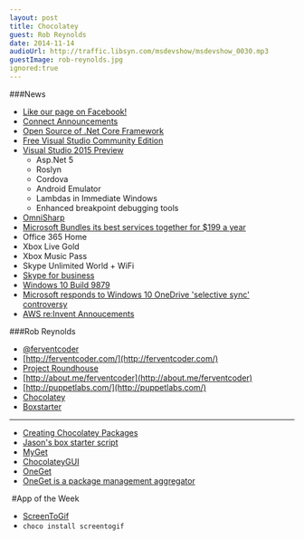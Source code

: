 ```yaml
---
layout: post
title: Chocolatey
guest: Rob Reynolds
date: 2014-11-14
audioUrl: http://traffic.libsyn.com/msdevshow/msdevshow_0030.mp3
guestImage: rob-reynolds.jpg
ignored:true
---
```


###News

 - [Like our page on Facebook!](https://www.facebook.com/msdevshow)
 - [Connect Announcements](http://weblogs.asp.net/scottgu/announcing-open-source-of-net-core-framework-net-core-distribution-for-linux-osx-and-free-visual-studio-community-edition)
  - [Open Source of .Net Core Framework](http://www.hanselman.com/blog/AnnouncingNET2015NETAsOpenSourceNETOnMacAndLinuxAndVisualStudioCommunity.aspx)
  - [Free Visual Studio Community Edition](http://www.visualstudio.com/products/visual-studio-community-vs)
  - [Visual Studio 2015 Preview](http://www.zdnet.com/microsoft-delivers-preview-of-visual-studio-2015-new-free-community-version-7000035724/)
     -   Asp.Net 5
     -   Roslyn
     -   Cordova
     -   Android Emulator
     -   Lambdas in Immediate Windows
     -   Enhanced breakpoint debugging tools
  - [OmniSharp](http://www.omnisharp.net/?amp)
 - [Microsoft Bundles its best services together for $199 a year](http://www.microsoft.com/en-us/workandplay/Overview)
  -   Office 365 Home
  -   Xbox Live Gold
  -   Xbox Music Pass
  -   Skype Unlimited World + WiFi
 - [Skype for business](http://blogs.office.com/2014/11/11/introducing-skype-business/)
 - [Windows 10 Build
9879](http://blogs.windows.com/bloggingwindows/2014/11/12/new-build-available-to-the-windows-insider-program/)
 - [Microsoft responds to Windows 10 OneDrive 'selective sync' controversy](http://www.windowscentral.com/microsoft-responds-windows-10-onedrive-selective-sync)
 - [AWS re:Invent Annoucements](http://aws.amazon.com/new/reinvent/?sc_ichannel=ha&sc_ipage=homepage&sc_icountry=en&sc_isegment=nc&sc_iplace=hero1&sc_icampaigntype=event&sc_icampaign=ha_en_reInvent_2014_News&sc_icategory=none&sc_idetail=ha_en_292_1&sc_icontent=ha_292&/)

###Rob Reynolds
 -   [@ferventcoder](https://twitter.com/ferventcoder)
 -   [http://ferventcoder.com/](http://ferventcoder.com/)
 -   [Project Roundhouse](https://code.google.com/p/roundhouse/)
 -   [http://about.me/ferventcoder](http://about.me/ferventcoder)
 -   [http://puppetlabs.com/](http://puppetlabs.com/)
 - [Chocolatey](https://chocolatey.org/)
  -   [Boxstarter](http://boxstarter.org/)
    
----------
   
 - [Creating Chocolatey Packages](https://github.com/chocolatey/chocolatey/wiki/CreatePackages)
  - [Jason's box starter script](https://gist.github.com/ytechie/9467867)
 - [MyGet](https://www.myget.org/)
 - [ChocolateyGUI](http://chocolatey.org/packages/ChocolateyGUI)
 - [OneGet](https://github.com/OneGet/oneget)
  - [OneGet is a package management aggregator](https://github.com/OneGet/oneget/issues/77)


 #App of the Week

 -   [ScreenToGif](https://screentogif.codeplex.com/)
  - `choco install screentogif`
